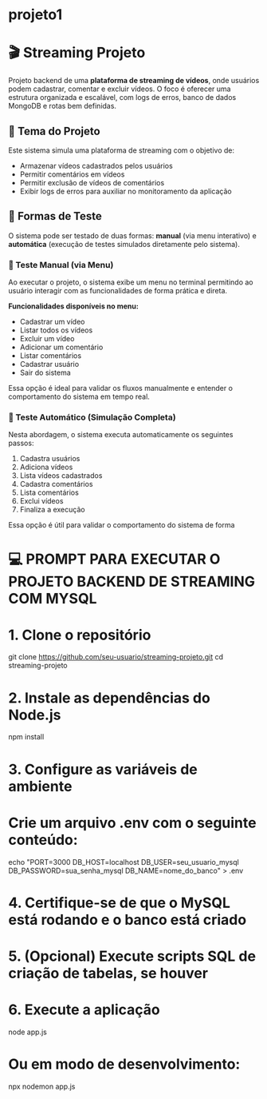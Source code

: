 # projeto1
# 🎬 Streaming Projeto

Projeto backend de uma **plataforma de streaming de vídeos**, onde usuários podem cadastrar, comentar e excluir vídeos. O foco é oferecer uma estrutura organizada e escalável, com logs de erros, banco de dados MongoDB e rotas bem definidas.

## 🎯 Tema do Projeto

Este sistema simula uma plataforma de streaming com o objetivo de:

- Armazenar vídeos cadastrados pelos usuários
- Permitir comentários em vídeos
- Permitir exclusão de vídeos de comentários
- Exibir logs de erros para auxiliar no monitoramento da aplicação

## 🧪 Formas de Teste

O sistema pode ser testado de duas formas: **manual** (via menu interativo) e **automática** (execução de testes simulados diretamente pelo sistema).

### 🔹 Teste Manual (via Menu)

Ao executar o projeto, o sistema exibe um menu no terminal permitindo ao usuário interagir com as funcionalidades de forma prática e direta.

**Funcionalidades disponíveis no menu:**

- Cadastrar um vídeo
- Listar todos os vídeos
- Excluir um vídeo
- Adicionar um comentário
- Listar comentários
- Cadastrar usuário
- Sair do sistema

Essa opção é ideal para validar os fluxos manualmente e entender o comportamento do sistema em tempo real.

### 🔸 Teste Automático (Simulação Completa)

Nesta abordagem, o sistema executa automaticamente os seguintes passos:

1. Cadastra usuários
2. Adiciona vídeos
3. Lista vídeos cadastrados
4. Cadastra comentários
5. Lista comentários
6. Exclui vídeos
7. Finaliza a execução

Essa opção é útil para validar o comportamento do sistema de forma






# 💻 PROMPT PARA EXECUTAR O PROJETO BACKEND DE STREAMING COM MYSQL

# 1. Clone o repositório
git clone https://github.com/seu-usuario/streaming-projeto.git
cd streaming-projeto

# 2. Instale as dependências do Node.js
npm install

# 3. Configure as variáveis de ambiente
# Crie um arquivo .env com o seguinte conteúdo:
echo "PORT=3000
DB_HOST=localhost
DB_USER=seu_usuario_mysql
DB_PASSWORD=sua_senha_mysql
DB_NAME=nome_do_banco" > .env

# 4. Certifique-se de que o MySQL está rodando e o banco está criado

# 5. (Opcional) Execute scripts SQL de criação de tabelas, se houver

# 6. Execute a aplicação
node app.js

# Ou em modo de desenvolvimento:
npx nodemon app.js









